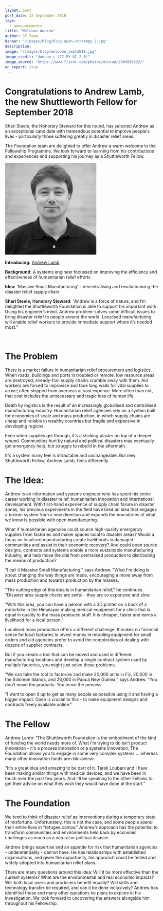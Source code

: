 ```yaml
---
layout: post
post_date: 12 September 2018
tags:
  - announcements
title: "Welcome Andrew"
author: SF Team
banner: "/images/blog/blog-open-strategy 2.jpg"
description:
image: "/images/blog/welcome_sept2018.jpg"
image_credit: "duncan c (CC BY-NC 2.0)"
image_source: "https://www.flickr.com/photos/duncan/2504910532/"
on_report: true
---
```

# Congratulations to Andrew Lamb, the new Shuttleworth Fellow for September 2018

Shari Steele, the Honorary Steward for this round, has selected Andrew as an exceptional candidate with tremendous potential to improve people's lives - particularly those suffering greatly in disaster relief areas. 

The Foundation team are delighted to offer Andrew a warm welcome to the Fellowship Programme. We look forward to learning from his contributions and experiences and supporting his journey as a Shuttleworth Fellow.

<div id="post_img_left" class="img-credit">
        <img src="/images/fellows/andrew-lamb.jpg" alt="Andrew Lamb">
      </div>

__Introducing:__ [Andrew Lamb](https://shuttleworthfoundation.org/fellows/andrew-lamb/)


__Background:__ A systems engineer focussed on improving the efficiency and effectiveness of humanitarian relief efforts 

__Idea:__ 'Massive Small Manufacturing' - decentralising and revolutionising the disaster relief supply chain

__Shari Steele, Honorary Steward:__ “Andrew is a force of nature, and I’m delighted the Shuttleworth Foundation is able to support his important work. Using his engineer’s mind, Andrew problem-solves some difficult issues to bring disaster relief to people around the world. Localised manufacturing will enable relief workers to provide immediate support where it’s needed most.”

<br/>

# The Problem

There is a market failure in humanitarian relief procurement and logistics. When roads, buildings and ports in troubled or remote, low resource areas are destroyed, already-frail supply chains crumble away with them. Aid workers are forced to improvise and face long waits for vital supplies to arrive; often shipped from overseas at vast expense. More often than not, that cost includes the unnecessary and tragic loss of human life.

Death by logistics is the result of an increasingly globalised and centralised manufacturing industry. Humanitarian relief agencies rely on a system built for economies of scale and mass production, in which supply chains are cheap and reliable in wealthy countries but fragile and expensive in developing regions. 

Even when supplies get through, it's a sticking plaster on top of a deeper wound. Communities hurt by natural and political disasters may eventually get emergency help, but struggle to rebuild in the aftermath. 

It's a system many feel is intractable and unchangeable. But new Shuttleworth Fellow, Andrew Lamb, feels differently. 

# The Idea:

Andrew is an information and systems engineer who has spent his entire career working in disaster relief, humanitarian innovation and international development. With first-hand experience of supply chain failure in disaster zones, his previous experiments in the field have bred an idea that engages a broken system from a new direction and expands the boundaries of what we know is possible with open manufacturing. 

What if humanitarian agencies could source high-quality emergency supplies from factories and maker spaces local to disaster areas? Would a focus on localised manufacturing create livelihoods in damaged communities and assist in their economic recovery? And could open source designs, contracts and systems enable a more sustainable manufacturing industry, and help move the dial from centralised production to distributing the means of production? 

"I call it Massive Small Manufacturing," says Andrew. "What I'm doing is about changing the way things are made, encouraging a move away from mass production and towards production by the masses.

“The cutting edge of this idea is in humanitarian relief," he continues. "Disaster area supply chains are awful - they are so expensive and slow.

"With this idea, you can have a person with a 3D printer on a back of a motorbike in the Himalayas making medical equipment for a clinic that is equal in quality to the mass produced stuff. It is cheaper, faster and earns a livelihood for a local person.”

Localised mass production offers a different challenge. It makes no financial sense for local factories to invest money in retooling equipment for small orders and aid agencies prefer to avoid the complexities of dealing with dozens of supplier contracts. 

But if you create a tool that can be moved and used in different manufacturing locations and develop a single contract system used by multiple factories, you might just solve those problems. 

"We can take the tool to factories and make 20,000 units in Fiji, 20,000 in the Solomon Islands, and 20,000 in Papua New Guinea,” says Andrew. "You don't move the products. You move the process.

"I want to open it up to get as many people as possible using it and having a bigger impact. Open is crucial to this - to make equipment designs and contracts freely available online."

# The Fellow

Andrew Lamb: “The Shuttleworth Foundation is the embodiment of the kind of funding the world needs more of. What I'm trying to do isn’t product innovation - it's a process innovation or a systems innovation. The Foundation allows you to engage in some very complex systems … whereas many other innovation funds are risk-averse.

"It's a great idea and amazing to be part of it. Tarek Loubani and I have been making similar things with medical devices, and we have been in touch over the past few years. And I'll be speaking to the other Fellows to get their advice on what they wish they would have done at the start.”

# The Foundation

We tend to think of disaster relief as interventions during a temporary state of misfortune. Unfortunately, this is not the case, and some people spend their entire lives in “refugee camps.” Andrew’s approach has the potential to transform communities and environments held back by economic challenges as much as a natural or political disaster.

Andrew brings expertise and an appetite for risk that humanitarian agencies - understandably - cannot have. He has relationships with established organisations, and given the opportunity, his approach could be tested and widely adopted into humanitarian relief plans.

There are many questions around this idea: Will it be more effective than the current systems? What are the environmental and real economic impacts? Will both local users and producers benefit equally? Will skills and technology transfer be required, and can it be done inclusively? Andrew has identified these and many other questions he plans to explore in his investigation. We look forward to uncovering the answers alongside him throughout his Fellowship. 
